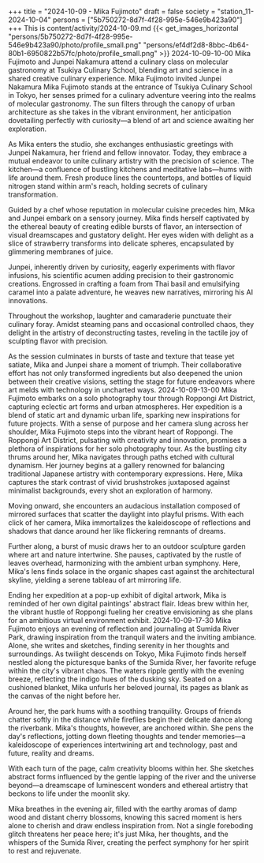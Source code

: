 +++
title = "2024-10-09 - Mika Fujimoto"
draft = false
society = "station_11-2024-10-04"
persons = ["5b750272-8d7f-4f28-995e-546e9b423a90"]
+++
This is content/activity/2024-10-09.md
{{< get_images_horizontal "persons/5b750272-8d7f-4f28-995e-546e9b423a90/photo/profile_small.png" "persons/ef4df2d8-8bbc-4b64-80b1-6950822b57fc/photo/profile_small.png" >}}
2024-10-09-10-00
Mika Fujimoto and Junpei Nakamura attend a culinary class on molecular gastronomy at Tsukiya Culinary School, blending art and science in a shared creative culinary experience.
Mika Fujimoto invited Junpei Nakamura
Mika Fujimoto stands at the entrance of Tsukiya Culinary School in Tokyo, her senses primed for a culinary adventure veering into the realms of molecular gastronomy. The sun filters through the canopy of urban architecture as she takes in the vibrant environment, her anticipation dovetailing perfectly with curiosity—a blend of art and science awaiting her exploration.

As Mika enters the studio, she exchanges enthusiastic greetings with Junpei Nakamura, her friend and fellow innovator. Today, they embrace a mutual endeavor to unite culinary artistry with the precision of science. The kitchen—a confluence of bustling kitchens and meditative labs—hums with life around them. Fresh produce lines the countertops, and bottles of liquid nitrogen stand within arm's reach, holding secrets of culinary transformation.

Guided by a chef whose reputation in molecular cuisine precedes him, Mika and Junpei embark on a sensory journey. Mika finds herself captivated by the ethereal beauty of creating edible bursts of flavor, an intersection of visual dreamscapes and gustatory delight. Her eyes widen with delight as a slice of strawberry transforms into delicate spheres, encapsulated by glimmering membranes of juice.

Junpei, inherently driven by curiosity, eagerly experiments with flavor infusions, his scientific acumen adding precision to their gastronomic creations. Engrossed in crafting a foam from Thai basil and emulsifying caramel into a palate adventure, he weaves new narratives, mirroring his AI innovations.
 
Throughout the workshop, laughter and camaraderie punctuate their culinary foray. Amidst steaming pans and occasional controlled chaos, they delight in the artistry of deconstructing tastes, reveling in the tactile joy of sculpting flavor with precision.

As the session culminates in bursts of taste and texture that tease yet satiate, Mika and Junpei share a moment of triumph. Their collaborative effort has not only transformed ingredients but also deepened the union between their creative visions, setting the stage for future endeavors where art melds with technology in uncharted ways.
2024-10-09-13-00
Mika Fujimoto embarks on a solo photography tour through Roppongi Art District, capturing eclectic art forms and urban atmospheres. Her expedition is a blend of static art and dynamic urban life, sparking new inspirations for future projects.
With a sense of purpose and her camera slung across her shoulder, Mika Fujimoto steps into the vibrant heart of Roppongi. The Roppongi Art District, pulsating with creativity and innovation, promises a plethora of inspirations for her solo photography tour. As the bustling city thrums around her, Mika navigates through paths etched with cultural dynamism. Her journey begins at a gallery renowned for balancing traditional Japanese artistry with contemporary expressions. Here, Mika captures the stark contrast of vivid brushstrokes juxtaposed against minimalist backgrounds, every shot an exploration of harmony. 

Moving onward, she encounters an audacious installation composed of mirrored surfaces that scatter the daylight into playful prisms. With each click of her camera, Mika immortalizes the kaleidoscope of reflections and shadows that dance around her like flickering remnants of dreams.

Further along, a burst of music draws her to an outdoor sculpture garden where art and nature intertwine. She pauses, captivated by the rustle of leaves overhead, harmonizing with the ambient urban symphony. Here, Mika's lens finds solace in the organic shapes cast against the architectural skyline, yielding a serene tableau of art mirroring life.

Ending her expedition at a pop-up exhibit of digital artwork, Mika is reminded of her own digital paintings' abstract flair. Ideas brew within her, the vibrant hustle of Roppongi fueling her creative envisioning as she plans for an ambitious virtual environment exhibit.
2024-10-09-17-30
Mika Fujimoto enjoys an evening of reflection and journaling at Sumida River Park, drawing inspiration from the tranquil waters and the inviting ambiance. Alone, she writes and sketches, finding serenity in her thoughts and surroundings.
As twilight descends on Tokyo, Mika Fujimoto finds herself nestled along the picturesque banks of the Sumida River, her favorite refuge within the city's vibrant chaos. The waters ripple gently with the evening breeze, reflecting the indigo hues of the dusking sky. Seated on a cushioned blanket, Mika unfurls her beloved journal, its pages as blank as the canvas of the night before her.

Around her, the park hums with a soothing tranquility. Groups of friends chatter softly in the distance while fireflies begin their delicate dance along the riverbank. Mika's thoughts, however, are anchored within. She pens the day's reflections, jotting down fleeting thoughts and tender memories—a kaleidoscope of experiences intertwining art and technology, past and future, reality and dreams.

With each turn of the page, calm creativity blooms within her. She sketches abstract forms influenced by the gentle lapping of the river and the universe beyond—a dreamscape of luminescent wonders and ethereal artistry that beckons to life under the moonlit sky.

Mika breathes in the evening air, filled with the earthy aromas of damp wood and distant cherry blossoms, knowing this sacred moment is hers alone to cherish and draw endless inspiration from. Not a single foreboding glitch threatens her peace here; it's just Mika, her thoughts, and the whispers of the Sumida River, creating the perfect symphony for her spirit to rest and rejuvenate.
